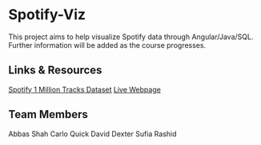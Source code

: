 # Spotify-Viz
This project aims to help visualize Spotify data through Angular/Java/SQL. Further information will be added as the course progresses.

## Links & Resources
[Spotify 1 Million Tracks Dataset](https://www.kaggle.com/datasets/amitanshjoshi/spotify-1million-tracks "Kaggle Link")
[Live Webpage](https://azel-s.github.io/spotify-viz/ "Spotify Viz")

## Team Members
Abbas Shah
Carlo Quick
David Dexter
Sufia Rashid